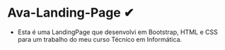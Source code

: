 # Ava-Landing-Page ✔
 - Esta é uma LandingPage que desenvolvi em Bootstrap, HTML e CSS para um trabalho do meu curso Técnico em Informática. 
